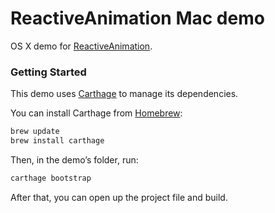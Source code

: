 # ReactiveAnimation Mac demo

OS X demo for
[ReactiveAnimation](https://github.com/ReactiveCocoa/ReactiveAnimation).

### Getting Started

This demo uses [Carthage](https://github.com/Carthage/Carthage) to manage its
dependencies.

You can install Carthage from [Homebrew](https://brew.sh):

```sh
brew update
brew install carthage
```

Then, in the demo’s folder, run:

```sh
carthage bootstrap
```

After that, you can open up the project file and build.
